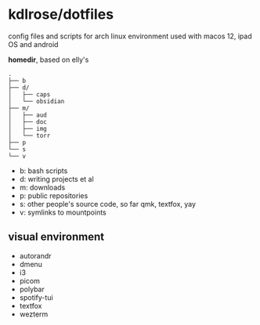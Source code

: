 # kdlrose/dotfiles

config files and scripts for arch linux environment used with macos 12, ipad OS and android

**homedir**, based on elly's

```
.
├── b
├── d/
│   ├── caps
│   └── obsidian
├── m/
│   ├── aud
│   ├── doc
│   ├── img
│   └── torr
├── p
└── s
└── v 

```

- b: bash scripts
- d: writing projects et al
- m: downloads
- p: public repositories
- s: other people's source code, so far qmk, textfox, yay
- v: symlinks to mountpoints

## visual environment

- autorandr
- dmenu
- i3
- picom
- polybar
- spotify-tui
- textfox
- wezterm
